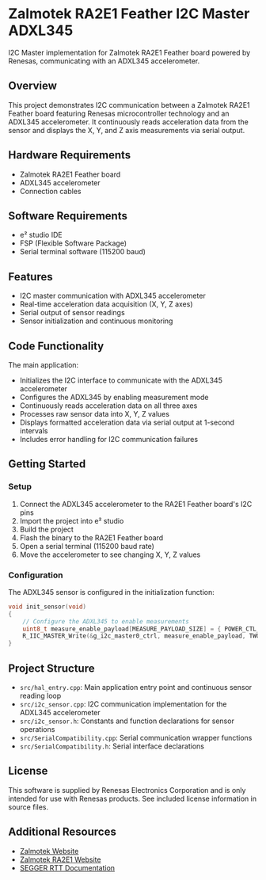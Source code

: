 # Zalmotek RA2E1 Feather I2C Master ADXL345

I2C Master implementation for Zalmotek RA2E1 Feather board powered by Renesas, communicating with an ADXL345 accelerometer.

## Overview

This project demonstrates I2C communication between a Zalmotek RA2E1 Feather board featuring Renesas microcontroller technology and an ADXL345 accelerometer. It continuously reads acceleration data from the sensor and displays the X, Y, and Z axis measurements via serial output.

## Hardware Requirements

- Zalmotek RA2E1 Feather board 
- ADXL345 accelerometer
- Connection cables

## Software Requirements

- e² studio IDE
- FSP (Flexible Software Package)
- Serial terminal software (115200 baud)

## Features

- I2C master communication with ADXL345 accelerometer
- Real-time acceleration data acquisition (X, Y, Z axes)
- Serial output of sensor readings
- Sensor initialization and continuous monitoring

## Code Functionality

The main application:
- Initializes the I2C interface to communicate with the ADXL345 accelerometer
- Configures the ADXL345 by enabling measurement mode
- Continuously reads acceleration data on all three axes
- Processes raw sensor data into X, Y, Z values
- Displays formatted acceleration data via serial output at 1-second intervals
- Includes error handling for I2C communication failures

## Getting Started

### Setup

1. Connect the ADXL345 accelerometer to the RA2E1 Feather board's I2C pins
2. Import the project into e² studio
3. Build the project
4. Flash the binary to the RA2E1 Feather board
5. Open a serial terminal (115200 baud rate)
6. Move the accelerometer to see changing X, Y, Z values

### Configuration

The ADXL345 sensor is configured in the initialization function:

```c
void init_sensor(void)
{
    // Configure the ADXL345 to enable measurements
    uint8_t measure_enable_payload[MEASURE_PAYLOAD_SIZE] = { POWER_CTL_REG, ENABLE_BIT };
    R_IIC_MASTER_Write(&g_i2c_master0_ctrl, measure_enable_payload, TWO_BYTE, false);
}
```

## Project Structure

- `src/hal_entry.cpp`: Main application entry point and continuous sensor reading loop
- `src/i2c_sensor.cpp`: I2C communication implementation for the ADXL345 accelerometer
- `src/i2c_sensor.h`: Constants and function declarations for sensor operations
- `src/SerialCompatibility.cpp`: Serial communication wrapper functions
- `src/SerialCompatibility.h`: Serial interface declarations

## License

This software is supplied by Renesas Electronics Corporation and is only intended for use with Renesas products. See included license information in source files.

## Additional Resources

- [Zalmotek Website](https://zalmotek.com)
- [Zalmotek RA2E1 Website](https://zalmotek.com/products/RA2E1-Feather-SoM/)
- [SEGGER RTT Documentation](https://www.segger.com/products/debug-probes/j-link/technology/about-real-time-transfer/) 